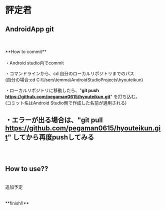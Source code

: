 # 評定君
AndroidApp git
--------------
<br/>
<br/>
**How to commit**
<br/>
<br/>
・Android studio内でcommit

・コマンドラインから、cd 自分のローカルリポジトリまでのパス<br/>
(自分の場合:cd C:\Users\temma\AndroidStudioProjects\hyouteikun) <br/>

・ローカルリポジトリに移動したら、"**git push https://github.com/pegaman0615/hyouteikun.git**" を打ち込む。 <br/>
(コミット名はAndroid Studio側で作成した名前が適用される) <br/>

・エラーが出る場合は、"**git pull https://github.com/pegaman0615/hyouteikun.git**" してから再度pushしてみる<br/>
<br/>
<br/>
<br/>
**How to use??**
---------------
<br/>
追加予定
<br/>
<br/>
<br/>
**finish!!**

